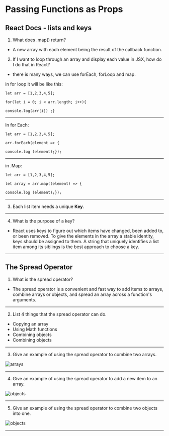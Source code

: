 # Passing Functions as Props

## React Docs - lists and keys



1. What does .map() return?

- A new array with each element being the result of the callback function.

2. If I want to loop through an array and display each value in JSX, how do I do that in React?

- there is many ways, we can use forEach, forLoop and map.

in for loop it will be like this:


```let arr = [1,2,3,4,5];```

```for(let i = 0; i < arr.length; i++){```

   ```console.log(arr[i]) ;}```

----

In for Each:

```let arr = [1,2,3,4,5];```

```arr.forEach(element => {```

   ```console.log (element);});```

----

in .Map:

```let arr = [1,2,3,4,5];```

```let array = arr.map((element) => {```

  ``` console.log (element);}); ```

----

3. Each list item needs a unique **Key**.

----

4. What is the purpose of a key?

- React uses keys to figure out which items have changed, been added to, or been removed. To give the elements in the array a stable identity, keys should be assigned to them. A string that uniquely identifies a list item among its siblings is the best approach to choose a key.

---

## The Spread Operator



1. What is the spread operator?

- The spread operator is a convenient and fast way to add items to arrays, combine arrays or objects, and spread an array across a function's arguments.

----

2. List 4 things that the spread operator can do.

- Copying an array
- Using Math functions
- Combining objects
- Combining objects

------

3. Give an example of using the spread operator to combine two arrays.

![arrays](./img/arrays.png)

---------

4. Give an example of using the spread operator to add a new item to an array.

![objects](./img/arrays2.png)

-----

5. Give an example of using the spread operator to combine two objects into one.

![objects](./img/objects.png)

------

<!-- ## How to Pass Functions Between Components

[Link to the video Here](https://www.youtube.com/watch?v=c05OL7XbwXU)

1. In the video, what is the first step that the developer does to pass functions between components?

2. In your own words, what does the increment function do?

3. How can you pass a method from a parent component into a child component?
  
4. How does the child component invoke a method that was passed to it from a parent component? -->
